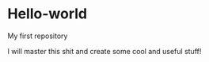 # Hello-world
My first repository

I will master this shit and create some cool and useful stuff!
  
